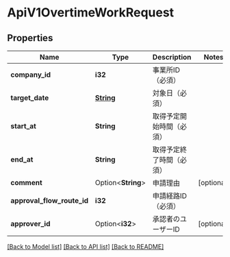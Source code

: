 # ApiV1OvertimeWorkRequest

## Properties

Name | Type | Description | Notes
------------ | ------------- | ------------- | -------------
**company_id** | **i32** | 事業所ID（必須） | 
**target_date** | [**String**](string.md) | 対象日（必須） | 
**start_at** | **String** | 取得予定開始時間（必須） | 
**end_at** | **String** | 取得予定終了時間（必須） | 
**comment** | Option<**String**> | 申請理由 | [optional]
**approval_flow_route_id** | **i32** | 申請経路ID（必須） | 
**approver_id** | Option<**i32**> | 承認者のユーザーID | [optional]

[[Back to Model list]](../README.md#documentation-for-models) [[Back to API list]](../README.md#documentation-for-api-endpoints) [[Back to README]](../README.md)


